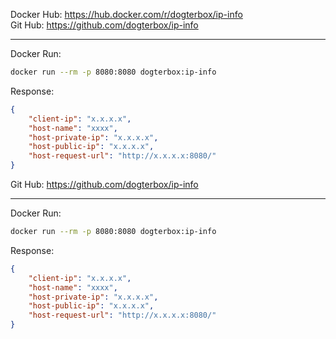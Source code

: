 Docker Hub: https://hub.docker.com/r/dogterbox/ip-info  
Git Hub: https://github.com/dogterbox/ip-info

---

Docker Run:
```bash
docker run --rm -p 8080:8080 dogterbox:ip-info
```

Response:
```json
{
    "client-ip": "x.x.x.x",
    "host-name": "xxxx",
    "host-private-ip": "x.x.x.x",
    "host-public-ip": "x.x.x.x",
    "host-request-url": "http://x.x.x.x:8080/"
}
```
Git Hub: https://github.com/dogterbox/ip-info

---

Docker Run:
```bash
docker run --rm -p 8080:8080 dogterbox:ip-info
```

Response:
```json
{
    "client-ip": "x.x.x.x",
    "host-name": "xxxx",
    "host-private-ip": "x.x.x.x",
    "host-public-ip": "x.x.x.x",
    "host-request-url": "http://x.x.x.x:8080/"
}
```
